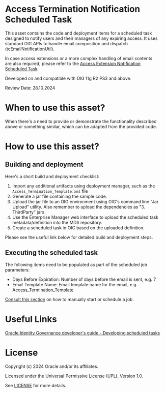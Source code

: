 # Access Termination Notification Scheduled Task

This asset contains the code and deployment items for a scheduled task designed to notify users and their managers of any expiring access. It uses standard OIG APIs to handle email composition and dispatch (tcEmailNotificationUtil).

In case access extensions or a more complex handling of email contents are also required, please refer to the [Access Extension Notification Scheduled Task](https://github.com/oracle-devrel/technology-engineering/tree/main/security/identity-and-access-management/oracle-identity-governance/scheduled-task-samples/access-extension-notification).

Developed on and compatible with OIG 11g R2 PS3 and above.

Review Date: 28.10.2024

# When to use this asset?

When there's a need to provide or demonstrate the functionality described above or something similar, which can be adapted from the provided code.

# How to use this asset?

## Building and deployment

Here's a short build and deployment checklist:

1. Import any additional artifacts using deployment manager, such as the `Access_Termination_Template.xml` file
2. Generate a jar file containing the sample code.
3. Upload the jar file to an OIG environment using OIG's command line "Jar Upload" utility. Also remember to upload the dependencies as "3. ThirdParty" jars.
4. Use the Enterprise Manager web interface to upload the scheduled task metadata/definition into the MDS repository.
5. Create a scheduled task in OIG based on the uploaded definition.

Please see the useful link below for detailed build and deployment steps.

## Executing the scheduled task

The following items need to be populated as part of the scheduled job parameters:
- Days Before Expiration: Number of days before the email is sent, e.g. 7
- Email Template Name: Email template name for the email, e.g. Access_Termination_Template

[Consult this section](https://docs.oracle.com/en/middleware/idm/identity-governance/12.2.1.4/omusg/managing-jobs-1.html#GUID-71BB3623-AEE2-4F64-BBD4-D921DCA39D7C) on how to manually start or schedule a job.

# Useful Links

[Oracle Identity Governance developer's guide - Developing scheduled tasks](https://docs.oracle.com/en/middleware/idm/identity-governance/12.2.1.4/omdev/developing-scheduled-tasks.html#GUID-F62EF833-1E70-41FC-9DCC-C1EAB407D151)

# License

Copyright (c) 2024 Oracle and/or its affiliates.

Licensed under the Universal Permissive License (UPL), Version 1.0.

See [LICENSE](https://github.com/oracle-devrel/technology-engineering/blob/main/LICENSE) for more details.
